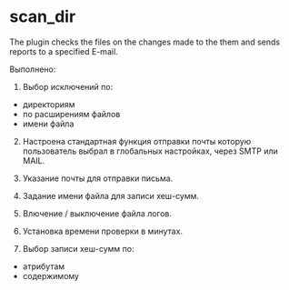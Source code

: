 # scan_dir
The plugin checks the files on the changes made to the them and sends reports to a specified E-mail.

Выполнено:

1. Выбор исключений по:
- директориям
- по расширениям файлов
- имени файла

2. Настроена стандартная функция отправки почты которую пользователь выбрал в глобальных настройках, через SMTP или MAIL.

3. Указание почты для отправки письма.

4. Задание имени файла для записи хеш-сумм.

5. Влючение / выключение файла логов.

6. Установка времени проверки в минутах.

7. Выбор записи хеш-сумм по:
- атрибутам
- содержимому
